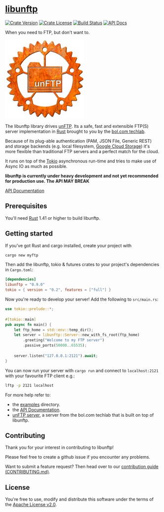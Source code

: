 # [libunftp](https://github.com/bolcom/libunftp)

[![Crate Version](https://img.shields.io/crates/l/libunftp.svg)](https://crates.io/crates/libunftp)
[![Crate License](https://img.shields.io/crates/v/libunftp.svg)](https://crates.io/crates/libunftp)
[![Build Status](https://travis-ci.org/bolcom/libunftp.svg)](https://travis-ci.org/bolcom/libunftp)
[![API Docs](https://docs.rs/libunftp/badge.svg)](https://docs.rs/libunftp)

When you need to FTP, but don't want to.

![logo](logo.png)

The libunftp library drives [unFTP](https://github.com/bolcom/unFTP). Its a safe, fast and extensible FTP(S) server 
implementation in [Rust](https://rust-lang.org) brought to you by the [bol.com techlab](https://techlab.bol.com).

Because of its plug-able authentication (PAM, JSON File, Generic REST) and storage backends (e.g. local filesystem, 
[Google Cloud Storage](https://cloud.google.com/storage)) it's more flexible than traditional FTP servers and a 
perfect match for the cloud.

It runs on top of the [Tokio](https://tokio.rs) asynchronous run-time and tries to make use of Async IO as much as 
possible.

**libunftp is currently under heavy development and not yet recommended for production use.
The API MAY BREAK**

[API Documentation](https://docs.rs/libunftp)

## Prerequisites

You'll need [Rust](https://rust-lang.org) 1.41 or higher to build libunftp.

## Getting started

If you've got Rust and cargo installed, create your project with

```sh
cargo new myftp
```

Then add the libunftp, tokio & futures crates to your project's dependencies in `Cargo.toml`:

```toml
[dependencies]
libunftp = "0.9.0"
tokio = { version = "0.2", features = ["full"] }
```

Now you're ready to develop your server!
Add the following to `src/main.rs`:

```rust
use tokio::prelude::*;

#[tokio::main]
pub async fn main() {
    let ftp_home = std::env::temp_dir();
    let server = libunftp::Server::new_with_fs_root(ftp_home)
        .greeting("Welcome to my FTP server")
        .passive_ports(50000..65535);
    
    server.listen("127.0.0.1:2121").await;
}
```

You can now run your server with `cargo run` and connect to `localhost:2121` with your favourite FTP client e.g.:

```sh
lftp -p 2121 localhost
```

For more help refer to:

- the [examples](./examples) directory.
- the [API Documentation](https://docs.rs/libunftp).
- [unFTP server](https://github.com/bolcom/unFTP), a server from the bol.com techlab that is built on top of libunftp.

## Contributing

Thank you for your interest in contributing to libunftp!

Please feel free to create a github issue if you encounter any problems.

Want to submit a feature request? Then head over to our [contribution guide (CONTRIBUTING.md)](CONTRIBUTING.md).

## License

You're free to use, modify and distribute this software under the terms of the [Apache License v2.0](http://www.apache.org/licenses/LICENSE-2.0).
